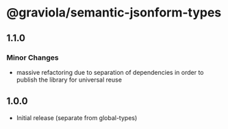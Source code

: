 # @graviola/semantic-jsonform-types

## 1.1.0

### Minor Changes

- massive refactoring due to separation of dependencies in order to publish the library for universal reuse

## 1.0.0

- Initial release (separate from global-types)
